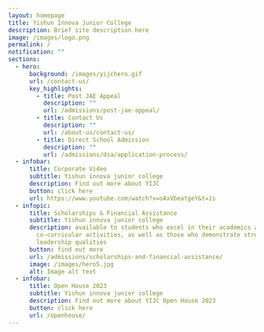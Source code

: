 ```yaml
---
layout: homepage
title: Yishun Innova Junior College
description: Brief site description here
image: /images/logo.png
permalink: /
notification: ""
sections:
  - hero:
      background: /images/yijchero.gif
      url: /contact-us/
      key_highlights:
        - title: Post JAE Appeal
          description: ""
          url: /admissions/post-jae-appeal/
        - title: Contact Us
          description: ""
          url: /about-us/contact-us/
        - title: Direct School Admission
          description: ""
          url: /admissions/dsa/application-process/
  - infobar:
      title: Corporate Video
      subtitle: Yishun innova junior college
      description: Find out more about YIJC
      button: click here
      url: https://www.youtube.com/watch?v=oAxVbeatgeY&t=1s
  - infopic:
      title: Scholarships & Financial Assistance
      subtitle: Yishun innova junior college
      description: available to students who excel in their academics and
        co-curricular activities, as well as those who demonstrate strong
        leadership qualities
      button: find out more
      url: /admissions/scholarships-and-financial-assistance/
      image: /images/hero5.jpg
      alt: Image alt text
  - infobar:
      title: Open House 2023
      subtitle: Yishun innova junior college
      description: Find out more about YIJC Open House 2023
      button: click here
      url: /openhouse/
---
```

